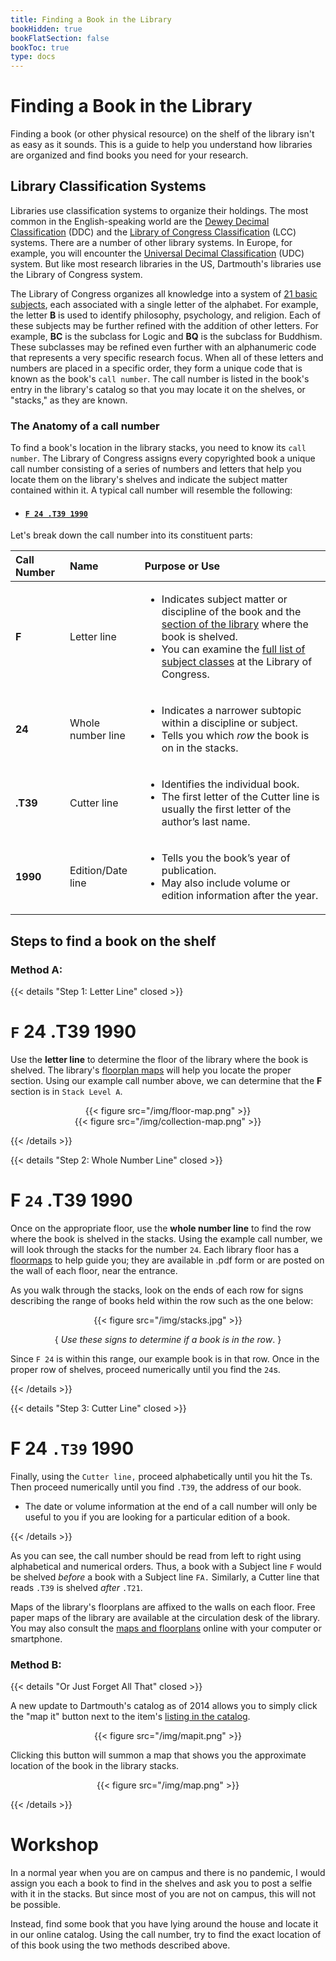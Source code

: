 ```yaml
---
title: Finding a Book in the Library
bookHidden: true
bookFlatSection: false
bookToc: true
type: docs
---
```


# Finding a Book in the Library
Finding a book (or other physical resource) on the shelf of the library isn't as easy as it sounds. This is a guide to help you understand how libraries are organized and find books you need for your research. 

## Library Classification Systems

Libraries use classification systems to organize their holdings. The most common in the English-speaking world are the [Dewey Decimal Classification](https://en.m.wikipedia.org/wiki/Dewey_Decimal_Classification) (DDC) and the [Library of Congress Classification](https://en.m.wikipedia.org/wiki/Library_of_Congress_Classification) (LCC) systems. There are a number of other library systems. In Europe, for example, you will encounter the [Universal Decimal Classification](https://en.m.wikipedia.org/wiki/Universal_Decimal_Classification) (UDC) system. But like most research libraries in the US, Dartmouth's libraries use the Library of Congress system. 

The Library of Congress organizes all knowledge into a system of [21 basic subjects](https://www.loc.gov/catdir/cpso/lcco/), each associated with a single letter of the alphabet. For example, the letter **B** is used to identify philosophy, psychology, and religion. Each of these subjects may be further refined with the addition of other letters. For example, **BC** is the subclass for Logic and **BQ** is the subclass for Buddhism. These subclasses may be refined even further with an alphanumeric code that represents a very specific research focus. When all of these letters and numbers are placed in a specific order, they form a unique code that is known as the book's `call number`. The call number is listed in the book's entry in the library's catalog so that you may locate it on the shelves, or "stacks," as they are known.

### The Anatomy of a call number

To find a book's location in the library stacks, you need to know its `call number`. The Library of Congress assigns every copyrighted book a unique call number consisting of a series of numbers and letters that help you locate them on the library's shelves and indicate the subject matter contained within it. A typical call number will resemble the following:

- #### [`F 24 .T39 1990`](https://search.library.dartmouth.edu/permalink/01DCL_INST/16rgcn8/alma991007282289705706)

Let's break down the call number into its constituent parts:

| Call Number  |  Name | Purpose or Use      
|:----------|:-------------|:---------|
| **F** |  Letter line | <ul><li>Indicates subject matter or discipline of the book and the [section of the library](https://www.dartmouth.edu/~library/bakerberry/circ/stacksguides/) where the book is shelved.</li><li>You can examine the [full list of subject classes](https://www.loc.gov/catdir/cpso/lcco/) at the Library of Congress.</li></ul> 
| **24** |  Whole number line | <ul><li>Indicates a narrower subtopic within a discipline or subject.</li><li>Tells you which *row* the book is on in the stacks.</li></ul>
| **.T39** |  Cutter line | <ul><li>Identifies the individual book.</li><li>The first letter of the Cutter line is usually the first letter of the author’s last name.</li></ul>
| **1990** | Edition/Date line | <ul><li>Tells you the book’s year of publication.</li><li>May also include volume or edition information after the year.</li></ul>

## Steps to find a book on the shelf

### Method A:

{{< details "Step 1: Letter Line" closed >}} 

# 

# `F` 24 .T39 1990

Use the **letter line** to determine the floor of the library where the book is shelved. The library's [floorplan maps](http://www.dartmouth.edu/~library/bakerberry/circ/stacksguides/) will help you locate the proper section. Using our example call number above, we can determine that the **F** section is in `Stack Level A`.


<div style="text-align:center">{{< figure src="/img/floor-map.png" >}}</div>
<div style="text-align:center">{{< figure src="/img/collection-map.png" >}}</div>

{{< /details >}}

{{< details "Step 2: Whole Number Line" closed >}} 

#

# F `24` .T39 1990

Once on the appropriate floor, use the **whole number line** to find the
row where the book is shelved in the stacks. Using the example call
number, we will look through the stacks for the number `24`. Each library floor has a [floormaps](http://www.dartmouth.edu/~library/bakerberry/circ/stacksguides/) to help guide you; they are available in .pdf form or are posted on the wall of each floor, near the entrance. 

As you walk through the stacks, look on the ends of each row for signs describing the range of books held within the row such as the one below:
<div style="text-align:center">{{< figure src="/img/stacks.jpg" >}}

{ *Use these signs to determine if a book is in the row*. }</div>

Since `F 24` is within this range, our example book is in that row. Once in the proper row of shelves, proceed numerically until you find the `24`s.

{{< /details >}}

{{< details "Step 3: Cutter Line" closed >}} 

#

# F 24 `.T39` 1990

Finally, using the `Cutter line,` proceed alphabetically until you hit the Ts. Then proceed numerically until you find `.T39`, the address of our book.

* The date or volume information at the end of a call number will only be useful to you if you are looking for a particular edition of a book.

{{< /details >}}

As you can see, the call number should be read from left to right using alphabetical and numerical orders. Thus, a book with a Subject line `F` would be shelved *before* a book with a Subject line `FA.`
Similarly, a Cutter line that reads `.T39` is shelved *after* `.T21`.

Maps of the library's floorplans are affixed to the walls on each floor. Free paper maps of the library are available at the circulation desk of the library. You may also consult the [maps and floorplans](http://www.dartmouth.edu/~library/bakerberry/circ/stacksguides/) online with your computer or smartphone.

### Method B:

{{< details "Or Just Forget All That" closed >}} 

A new update to Dartmouth's catalog as of 2014 allows you to simply click the "map it" button next to the item's [listing in the catalog](https://search.library.dartmouth.edu/permalink/01DCL_INST/16rgcn8/alma991031290259705706). 

<div style="text-align:center">{{< figure src="/img/mapit.png" >}}</div>

Clicking this button will summon a map that shows you the approximate location of the book in the
library stacks. 

<div style="text-align:center">{{< figure src="/img/map.png" >}}</div>

{{< /details >}}

# Workshop

In a normal year when you are on campus and there is no pandemic, I would assign you each a book to find in the shelves and ask you to post a selfie with it in the stacks. But since most of you are not on campus, this will not be possible. 

Instead, find some book that you have lying around the house and locate it in our online catalog. Using the call number, try to find the exact location of of this book using the two methods described above.

